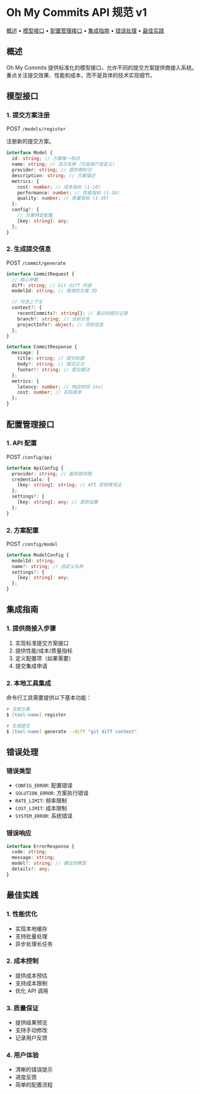 # Oh My Commits API 规范 v1

<!-- toc -->

[概述](#概述) • [模型接口](#模型接口) • [配置管理接口](#配置管理接口) • [集成指南](#集成指南) • [错误处理](#错误处理) • [最佳实践](#最佳实践)

<!-- tocstop -->

## 概述

Oh My Commits 提供标准化的模型接口，允许不同的提交方案提供商接入系统。重点关注提交效果、性能和成本，而不是具体的技术实现细节。

## 模型接口

### 1. 提交方案注册

POST `/models/register`

注册新的提交方案。

```typescript
interface Model {
  id: string; // 方案唯一标识
  name: string; // 显示名称（可由用户自定义）
  provider: string; // 提供商标识
  description: string; // 方案描述
  metrics: {
    cost: number; // 成本指标 (1-10)
    performance: number; // 性能指标 (1-10)
    quality: number; // 质量指标 (1-10)
  };
  config?: {
    // 方案特定配置
    [key: string]: any;
  };
}
```

### 2. 生成提交信息

POST `/commit/generate`

```typescript
interface CommitRequest {
  // 核心参数
  diff: string; // Git diff 内容
  modelId: string; // 使用的方案 ID

  // 可选上下文
  context?: {
    recentCommits?: string[]; // 最近的提交记录
    branch?: string; // 当前分支
    projectInfo?: object; // 项目信息
  };
}

interface CommitResponse {
  message: {
    title: string; // 提交标题
    body?: string; // 提交正文
    footer?: string; // 提交脚注
  };
  metrics: {
    latency: number; // 响应时间 (ms)
    cost: number; // 实际成本
  };
}
```

## 配置管理接口

### 1. API 配置

POST `/config/api`

```typescript
interface ApiConfig {
  provider: string; // 服务提供商
  credentials: {
    [key: string]: string; // API 密钥等凭证
  };
  settings?: {
    [key: string]: any; // 其他设置
  };
}
```

### 2. 方案配置

POST `/config/model`

```typescript
interface ModelConfig {
  modelId: string;
  name?: string; // 自定义名称
  settings?: {
    [key: string]: any;
  };
}
```

## 集成指南

### 1. 提供商接入步骤

1. 实现标准提交方案接口
2. 提供性能/成本/质量指标
3. 定义配置项（如果需要）
4. 提交集成申请

### 2. 本地工具集成

命令行工具需要提供以下基本功能：

```zsh
# 注册方案
$ [tool-name] register

# 生成提交
$ [tool-name] generate --diff "git diff content"
```

## 错误处理

### 错误类型

- `CONFIG_ERROR`: 配置错误
- `SOLUTION_ERROR`: 方案执行错误
- `RATE_LIMIT`: 频率限制
- `COST_LIMIT`: 成本限制
- `SYSTEM_ERROR`: 系统错误

### 错误响应

```typescript
interface ErrorResponse {
  code: string;
  message: string;
  model?: string; // 建议的模型
  details?: any;
}
```

## 最佳实践

### 1. 性能优化

- 实现本地缓存
- 支持批量处理
- 异步处理长任务

### 2. 成本控制

- 提供成本预估
- 支持成本限制
- 优化 API 调用

### 3. 质量保证

- 提供结果预览
- 支持手动修改
- 记录用户反馈

### 4. 用户体验

- 清晰的错误提示
- 进度反馈
- 简单的配置流程
